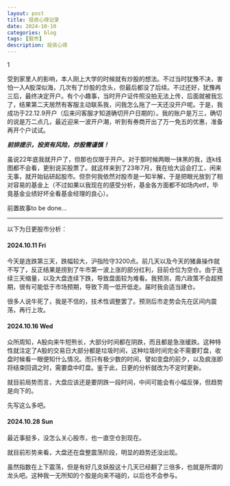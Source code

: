 ```yaml
---
layout: post
title: 投资心得记录
date: 2024-10-10
categories: blog
tags: [股市]
description: 投资心得
---
```


1

受到家里人的影响，本人刚上大学的时候就有炒股的想法。不过当时犹豫不决，害怕一入A股深似海，几次有了炒股的念头，但最后都没了后续。不过还好，犹豫再三后，最终决定开户。有个小趣事，当时开户证件照没拍无法上传，后面就被我忘了，结果第二天居然有客服主动联系我，问我怎么拖了一天还没开户呢。于是，我成功于22.12.9开户（后来问客服才知道确切开户日期的）。我的账户是万三，确切的说是万二点几，最近迎来一波开户潮，听到有券商开出了万一免五的优惠，准备再开个户试试。

***前排提示，投资有风险，炒股需谨慎！***

虽说22年底我就开户了，但那也仅限于开户。对于那时候两眼一抹黑的我，连k线图都不会看，更别说买股票了。就这样来到了23年7月，我在给大运会打工，闲来无事，就开始钻研起股市。但奈何我依然对股市是一知半解，于是把眼光放到了相对容易的基金上（不过如果以我现在的感受分析，基金各方面都不如场内etf，毕竟基金业绩好坏全看基金经理的良心）。

前置故事to be done...

***

以下为日更股市分析：

#### 2024.10.11 Fri

今天是连跌第三天，跌幅较大，沪指险守3200点。前几天以及今天的猪鼻操作就不写了，反正结果是捞到了牛市第一波上涨的部分红利，目前仓位为空仓。由于连续三天缩量，以及大盘连续下跌，导致盘面较为难看。我预测，周六政策不会超预期，很有可能低于市场预期，导致下周一低开低走。届时我会适当建仓。

很多人说牛死了，我是不信的，技术性调整罢了。预测后市走势会先在区间内震荡，再行上攻。

#### 2024.10.16 Wed

众所周知，A股向来牛短熊长，大部分时间都在阴跌，而且都是急涨缓跌。这种特性就注定了A股的交易日大部分都是垃圾时间，这种垃圾时间完全不需要盯盘，收盘时候看一眼便知什么情况。而只有极少数的时间，譬如变盘的前夕，以及疯涨即将结束回调之时，需要盘中盯盘。鉴于此，日更的分析就改为不定时更新。

就目前局势而言，大盘应该还是要阴跌一段时间，中间可能会有小幅反弹，但趋势是向下的。

先写这么多吧。

#### 2024.10.28 Sun

最近事挺多，没怎么关心股市，也一直空仓到现在。

就目前形势来看，大盘还在盘整震荡阶段，明显的趋势还没出现。

虽然指数在上下震荡，但是有好几支妖股这十几天已经翻了三倍多，也就是所谓的龙头吧。这种我一无所知的个股是向来不碰的，以后也不会参与。
